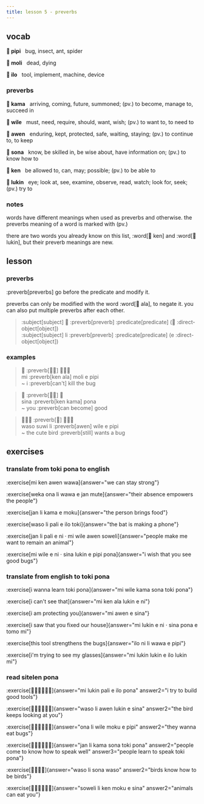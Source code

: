 ```yaml
---
title: lesson 5 - preverbs
---
```


## vocab
**󱥑 pipi**&nbsp;&nbsp;&nbsp;bug, insect, ant, spider

**󱤷 moli**&nbsp;&nbsp;&nbsp;dead, dying

**󱤎 ilo**&nbsp;&nbsp;&nbsp;tool, implement, machine, device

### preverbs
**󱤖 kama**&nbsp;&nbsp;&nbsp;arriving, coming, future, summoned; (pv.) to become, manage to, succeed in

**󱥷 wile**&nbsp;&nbsp;&nbsp;must, need, require, should, want, wish; (pv.) to want to, to need to

**󱤈 awen**&nbsp;&nbsp;&nbsp;enduring, kept, protected, safe, waiting, staying; (pv.) to continue to, to keep

**󱥡 sona**&nbsp;&nbsp;&nbsp;know, be skilled in, be wise about, have information on; (pv.) to know how to

**󱤘 ken**&nbsp;&nbsp;&nbsp;be allowed to, can, may; possible; (pv.) to be able to

**󱤮 lukin**&nbsp;&nbsp;&nbsp;eye; look at, see, examine, observe, read, watch; look for, seek; (pv.) try to

### notes
words have different meanings when used as preverbs and otherwise. the preverbs meaning of a word is marked with (pv.)

there are two words you already know on this list, :word[󱤘 ken] and :word[󱤮 lukin], but their preverb meanings are new.

## lesson
### preverbs
:preverb[preverbs] go before the predicate and modify it.

preverbs can only be modified with the word :word[󱤂 ala], to negate it. you can also put multiple preverbs after each other.

> :subject[subject] 󱤧 :preverb[preverb] :predicate[predicate] (󱤉 :direct-object[object]) \
> :subject[subject] li :preverb[preverb] :predicate[predicate] (e :direct-object[object])

### examples

> 󱤴 :preverb[󱤘󱤂] 󱤷󱤉󱥑 \
> mi :preverb[ken ala] moli e pipi \
> ~ i :preverb[can't] kill the bug

> 󱥞 :preverb[󱤘󱤖] 󱥔 \
> sina :preverb[ken kama] pona \
> ~ you :preverb[can become] good

> 󱥴󱥦󱤧 :preverb[󱤈] 󱥷󱤉󱥑 \
> waso suwi li :preverb[awen] wile e pipi \
> ~ the cute bird :preverb[still] wants a bug

## exercises
### translate from toki pona to english
:exercise[mi ken awen wawa]{answer="we can stay strong"}

:exercise[weka ona li wawa e jan mute]{answer="their absence empowers the people"}

:exercise[jan li kama e moku]{answer="the person brings food"}

:exercise[waso li pali e ilo toki]{answer="the bat is making a phone"}

:exercise[jan li pali e ni · mi wile awen soweli]{answer="people make me want to remain an animal"}

:exercise[mi wile e ni · sina lukin e pipi pona]{answer="i wish that you see good bugs"}

### translate from english to toki pona
:exercise[i wanna learn toki pona]{answer="mi wile kama sona toki pona"}

:exercise[i can't see that]{answer="mi ken ala lukin e ni"}

:exercise[i am protecting you]{answer="mi awen e sina"}

:exercise[i saw that you fixed our house]{answer="mi lukin e ni · sina pona e tomo mi"}

:exercise[this tool strengthens the bugs]{answer="ilo ni li wawa e pipi"}

:exercise[i'm trying to see my glasses]{answer="mi lukin lukin e ilo lukin mi"}

### read sitelen pona
:exercise[󱤴󱤮󱥉󱤉󱤎󱥔]{answer="mi lukin pali e ilo pona" answer2="i try to build good tools"}

:exercise[󱥴󱤧󱤈󱤮󱤉󱥞]{answer="waso li awen lukin e sina" answer2="the bird keeps looking at you"}

:exercise[󱥆󱤧󱥷󱤶󱤉󱥑]{answer="ona li wile moku e pipi" answer2="they wanna eat bugs"}

:exercise[󱤑󱤧󱤖󱥡󱥬󱥔]{answer="jan li kama sona toki pona" answer2="people come to know how to speak well" answer3="people learn to speak toki pona"}

:exercise[󱥴󱤧󱥡󱥴]{answer="waso li sona waso" answer2="birds know how to be birds"}

:exercise[󱥢󱤧󱤘󱤶󱤉󱥞]{answer="soweli li ken moku e sina" answer2="animals can eat you"}